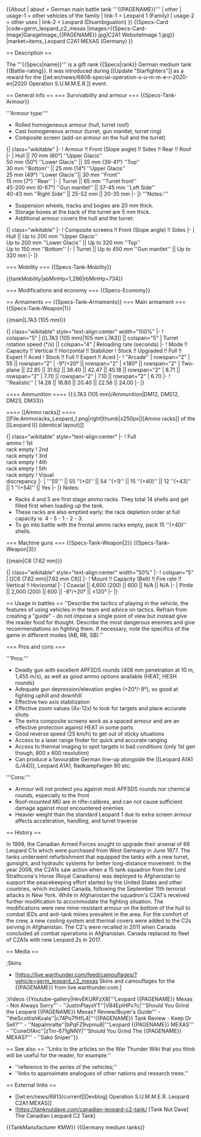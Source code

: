 {{About
| about = German main battle tank '''{{PAGENAME}}'''
| other
| usage-1 = other vehicles of the family
| link-1 = Leopard 1 (Family)
| usage-2 = other uses
| link-2 = Leopard (Disambiguation)
}}
{{Specs-Card
|code=germ_leopard_c2_mexas
|images={{Specs-Card-Image|GarageImage_{{PAGENAME}}.jpg|C2A1 WebsiteImage 1.jpg}}
|market=items_Leopard C2A1 MEXAS (Germany)
}}

== Description ==
<!-- ''In the description, the first part should be about the history of the creation and combat usage of the vehicle, as well as its key features. In the second part, tell the reader about the ground vehicle in the game. Insert a screenshot of the vehicle, so that if the novice player does not remember the vehicle by name, he will immediately understand what kind of vehicle the article is talking about.'' -->
The '''{{Specs|name}}''' is a gift rank {{Specs|rank}} German medium tank {{Battle-rating}}. It was introduced during [[Update "Starfighters"]] as a reward for the [[wt:en/news/6808-special-operation-s-u-m-m-e-r-2020-en|2020 Operation S.U.M.M.E.R.]] event.

== General info ==
=== Survivability and armour ===
{{Specs-Tank-Armour}}
<!-- ''Describe armour protection. Note the most well protected and key weak areas. Appreciate the layout of modules as well as the number and location of crew members. Is the level of armour protection sufficient, is the placement of modules helpful for survival in combat? If necessary use a visual template to indicate the most secure and weak zones of the armour.'' -->

'''Armour type:'''

* Rolled homogeneous armour (hull, turret roof)
* Cast homogeneous armour (turret, gun mantlet, turret ring)
* Composite screen (add-on armour on the hull and the turret)

{| class="wikitable"
|-
! Armour !! Front (Slope angle) !! Sides !! Rear !! Roof
|-
| Hull || 70 mm (60°) ''Upper Glacis'' <br> 50 mm (50°) ''Lower Glacis'' || 35 mm (39-41°) ''Top'' <br> 30 mm ''Bottom'' || 25 mm (14°) ''Upper Glacis'' <br> 25 mm (49°) ''Lower Glacis''|| 30 mm ''Front'' <br> 15 mm (7°) ''Rear''
|-
| Turret || 65 mm ''Turret front'' <br> 45-200 mm (0-67°) ''Gun mantlet'' || 37-45 mm ''Left Side'' <br> 40-43 mm ''Right Side'' || 25-52 mm || 20-35 mm
|-
|}
'''Notes:'''

* Suspension wheels, tracks and bogies are 20 mm thick.
* Storage boxes at the back of the turret are 5 mm thick.
* Additional armour covers the hull and the turret:

{| class="wikitable"
|-
! Composite screens !! Front (Slope angle) !! Sides
|-
| Hull || Up to 200 mm ''Upper Glacis'' <br> Up to 200 mm ''Lower Glacis'' || Up to 320 mm ''Top'' <br> Up to 150 mm ''Bottom''
|-
| Turret || Up to 450 mm ''Gun mantlet'' || Up to 320 mm
|-
|}

=== Mobility ===
{{Specs-Tank-Mobility}}
<!-- ''Write about the mobility of the ground vehicle. Estimate the specific power and manoeuvrability, as well as the maximum speed forwards and backwards.'' -->

{{tankMobility|abMinHp=1,286|rbMinHp=734}}

=== Modifications and economy ===
{{Specs-Economy}}

== Armaments ==
{{Specs-Tank-Armaments}}
=== Main armament ===
{{Specs-Tank-Weapon|1}}
<!-- ''Give the reader information about the characteristics of the main gun. Assess its effectiveness in a battle based on the reloading speed, ballistics and the power of shells. Do not forget about the flexibility of the fire, that is how quickly the cannon can be aimed at the target, open fire on it and aim at another enemy. Add a link to the main article on the gun: <code><nowiki>{{main|Name of the weapon}}</nowiki></code>. Describe in general terms the ammunition available for the main gun. Give advice on how to use them and how to fill the ammunition storage.'' -->
{{main|L7A3 (105 mm)}}

{| class="wikitable" style="text-align:center" width="100%"
|-
! colspan="5" | [[L7A3 (105 mm)|105 mm L7A3]] || colspan="5" | Turret rotation speed (°/s) || colspan="4" | Reloading rate (seconds)
|-
! Mode !! Capacity !! Vertical !! Horizontal !! Stabilizer
! Stock !! Upgraded !! Full !! Expert !! Aced
! Stock !! Full !! Expert !! Aced
|-
! ''Arcade''
| rowspan="2" | 55 || rowspan="2" | -9°/+20° || rowspan="2" | ±180° || rowspan="2" | Two-plane || 22.85 || 31.62 || 38.40 || 42.47 || 45.18 || rowspan="2" | 8.71 || rowspan="2" | 7.70 || rowspan="2" | 7.10 || rowspan="2" | 6.70
|-
! ''Realistic''
| 14.28 || 16.80 || 20.40 || 22.56 || 24.00
|-
|}

==== Ammunition ====
{{:L7A3 (105 mm)/Ammunition|DM12, DM512, DM23, DM33}}

==== [[Ammo racks]] ====
[[File:Ammoracks_Leopard_I.png|right|thumb|x250px|[[Ammo racks]] of the [[Leopard I]] (identical layout)]]
<!-- '''Last updated:''' -->
{| class="wikitable" style="text-align:center"
|-
! Full<br>ammo
! 1st<br>rack empty
! 2nd<br>rack empty
! 3rd<br>rack empty
! 4th<br>rack empty
! 5th<br>rack empty
! Visual<br>discrepancy
|-
| '''55''' || 55&nbsp;''(+0)'' || 54&nbsp;''(+1)'' || 15&nbsp;''(+40)'' || 12&nbsp;''(+43)'' || 1&nbsp;''(+54)'' || Yes
|-
|}
Notes:

* Racks 4 and 5 are first stage ammo racks. They total 14 shells and get filled first when loading up the tank.
* These racks are also emptied early: the rack depletion order at full capacity is: 4 - 5 - 1 - 2 - 3.
* To go into battle with the frontal ammo racks empty, pack 15&nbsp;''(+40)'' shells.

=== Machine guns ===
{{Specs-Tank-Weapon|2}}
{{Specs-Tank-Weapon|3}}
<!-- ''Offensive and anti-aircraft machine guns not only allow you to fight some aircraft but also are effective against lightly armoured vehicles. Evaluate machine guns and give recommendations on its use.'' -->
{{main|C6 (7.62 mm)}}

{| class="wikitable" style="text-align:center" width="50%"
|-
! colspan="5" | [[C6 (7.62 mm)|7.62 mm C6]]
|-
! Mount !! Capacity (Belt) !! Fire rate !! Vertical !! Horizontal
|-
| Coaxial || 4,600 (200) || 600 || N/A || N/A
|-
| Pintle || 2,000 (200) || 600 || -8°/+20° || ±120°
|-
|}

== Usage in battles ==
''Describe the tactics of playing in the vehicle, the features of using vehicles in the team and advice on tactics. Refrain from creating a "guide" - do not impose a single point of view but instead give the reader food for thought. Describe the most dangerous enemies and give recommendations on fighting them. If necessary, note the specifics of the game in different modes (AB, RB, SB).''

=== Pros and cons ===
<!-- ''Summarise and briefly evaluate the vehicle in terms of its characteristics and combat effectiveness. Mark its pros and cons in a bulleted list. Try not to use more than 6 points for each of the characteristics. Avoid using categorical definitions such as "bad", "good" and the like - use substitutions with softer forms such as "inadequate" and "effective".'' -->

'''Pros:'''

* Deadly gun with excellent APFSDS rounds (408 mm penetration at 10 m, 1,455 m/s), as well as good ammo options available (HEAT, HESH rounds)
* Adequate gun depression/elevation angles (+20°/-9°), so good at fighting uphill and downhill
* Effective two axis stabilization
* Effective zoom values (4x-12x) to look for targets and place accurate shots
* The extra composite screens work as a spaced armour and are an effective protection against HEAT in some parts
* Good reverse speed (25 km/h) to get out of sticky situations
* Access to a laser range finder for quick and accurate ranging
* Access to thermal imaging to spot targets in bad conditions (only 1st gen though, 800 x 600 resolution)
* Can produce a favourable German line-up alongside the [[Leopard A1A1 (L/44)]], Leopard A1A1, Radkampfwgen 90 etc.

'''Cons:'''

* Armour will not protect you against most APFSDS rounds nor chemical rounds, especially to the front
* Roof-mounted MG are in rifle-calibres, and can not cause sufficient damage against most encountered enemies
* Heavier weight than the standard Leopard 1 due to extra screen armour affects acceleration, handling, and turret traverse

== History ==
<!-- ''Describe the history of the creation and combat usage of the vehicle in more detail than in the introduction. If the historical reference turns out to be too long, take it to a separate article, taking a link to the article about the vehicle and adding a block "/History" (example: <nowiki>https://wiki.warthunder.com/(Vehicle-name)/History</nowiki>) and add a link to it here using the <code>main</code> template. Be sure to reference text and sources by using <code><nowiki><ref></ref></nowiki></code>, as well as adding them at the end of the article with <code><nowiki><references /></nowiki></code>. This section may also include the vehicle's dev blog entry (if applicable) and the in-game encyclopedia description (under <code><nowiki>=== In-game description ===</nowiki></code>, also if applicable).'' -->
In 1999, the Canadian Armed Forces sought to upgrade their arsenal of 66 Leopard C1s which were purchased from West Germany in June 1977. The tanks underwent refurbishment that equipped the tanks with a new turret, gunsight, and hydraulic systems for better long-distance movement. In the year 2006, the C2A1s saw action when a 15 tank squadron from the Lord Strathcona's Horse (Royal Canadians) was deployed to Afghanistan to support the peacekeeping effort started by the United States and other countries, which included Canada, following the September 11th terrorist attacks in New York. While in Afghanistan the squadron's C2A1's received further modification to accommodate the fighting situation. The modifications were new mine-resistant armour on the bottom of the hull to combat IEDs and anti-tank mines prevalent in the area. For the comfort of the crew, a new cooling system and thermal covers were added to the C2s serving in Afghanistan. The C2's were recalled in 2011 when Canada concluded all combat operations in Afghanistan. Canada replaced its fleet of C2A1s with new Leopard 2s in 2017.

== Media ==
<!-- ''Excellent additions to the article would be video guides, screenshots from the game, and photos.'' -->

;Skins

* [https://live.warthunder.com/feed/camouflages/?vehicle=germ_leopard_c2_mexas Skins and camouflages for the {{PAGENAME}} from live.warthunder.com.]

;Videos
{{Youtube-gallery|HevEKURFzX8|'''Leopard {{PAGENAME}} Mexas - Not Always Sorry''' - ''JustinPlaysYT''|V84EpiHPv7c|'''Should You Grind the Leopard {{PAGENAME}} Mexas? Review/Buyer's Guide''' - ''theScottishKoala''|c74Po7fHfL4|'''{{PAGENAME}} Tank Review - Keep Or Sell?''' - ''Napalmratte''|bPqFZ9vpmu8|'''Leopard {{PAGENAME}} MEXAS''' - ''ConeOfArc''|zTm-671gNNY|'''Should You Grind The {{PAGENAME}} MEXAS?''' - ''Sako Sniper''}}

== See also ==
''Links to the articles on the War Thunder Wiki that you think will be useful for the reader, for example:''
* ''reference to the series of the vehicles;''
* ''links to approximate analogues of other nations and research trees.''

== External links ==
<!-- ''Paste links to sources and external resources, such as:''
* ''topic on the official game forum;''
* ''other literature.'' -->

* [[wt:en/news/6813/current|[Devblog] Operation S.U.M.M.E.R. Leopard C2A1 MEXAS]]
* [https://tanknutdave.com/canadian-leopard-c2-tank/ <nowiki>[Tank Nut Dave]</nowiki> The Canadian Leopard C2 Tank]

{{TankManufacturer KMW}}
{{Germany medium tanks}}